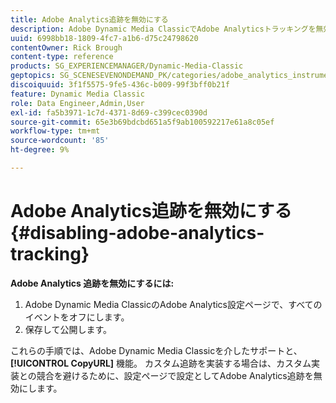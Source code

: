 ```yaml
---
title: Adobe Analytics追跡を無効にする
description: Adobe Dynamic Media ClassicでAdobe Analyticsトラッキングを無効にする方法を説明します。
uuid: 6998bb18-1809-4fc7-a1b6-d75c24798620
contentOwner: Rick Brough
content-type: reference
products: SG_EXPERIENCEMANAGER/Dynamic-Media-Classic
geptopics: SG_SCENESEVENONDEMAND_PK/categories/adobe_analytics_instrumentation_kit
discoiquuid: 3f1f5575-9fe5-436c-b009-99f3bff0b21f
feature: Dynamic Media Classic
role: Data Engineer,Admin,User
exl-id: fa5b3971-1c7d-4371-8d69-c399cec0390d
source-git-commit: 65e3b69bdcbd651a5f9ab100592217e61a8c05ef
workflow-type: tm+mt
source-wordcount: '85'
ht-degree: 9%

---
```


# Adobe Analytics追跡を無効にする{#disabling-adobe-analytics-tracking}

**Adobe Analytics 追跡を無効にするには:**

1. Adobe Dynamic Media ClassicのAdobe Analytics設定ページで、すべてのイベントをオフにします。
1. 保存して公開します。

これらの手順では、Adobe Dynamic Media Classicを介したサポートと、 **[!UICONTROL CopyURL]** 機能。 カスタム追跡を実装する場合は、カスタム実装との競合を避けるために、設定ページで設定としてAdobe Analytics追跡を無効にします。
